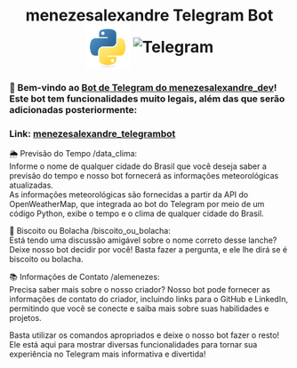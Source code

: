 <h1 align="center">menezesalexandre Telegram Bot<img align="center" alt="Python" height="80" width="80" src="https://raw.githubusercontent.com/devicons/devicon/master/icons/python/python-original.svg">  <img align="center" alt="Telegram" height="80" width="80" src="https://upload.wikimedia.org/wikipedia/commons/8/82/Telegram_logo.svg"></h1> 

### 🤖 Bem-vindo ao [Bot de Telegram do menezesalexandre_dev](https://t.me/AlemenezesBot)! Este bot tem funcionalidades muito legais, além das que serão adicionadas posteriormente:

### Link: [menezesalexandre_telegrambot](https://t.me/AlemenezesBot)

🌦️ Previsão do Tempo /data_clima: 
<br>Informe o nome de qualquer cidade do Brasil que você deseja saber a previsão do tempo e nosso bot fornecerá as informações meteorológicas atualizadas.
<br>As informações meteorológicas são fornecidas a partir da API do OpenWeatherMap, que integrada ao bot do Telegram por meio de um código Python, exibe o tempo e o clima de qualquer cidade do Brasil.

🍪 Biscoito ou Bolacha /biscoito_ou_bolacha: 
<br>Está tendo uma discussão amigável sobre o nome correto desse lanche? Deixe nosso bot decidir por você! Basta fazer a pergunta, e ele lhe dirá se é biscoito ou bolacha.

📚 Informações de Contato /alemenezes: 
<br>Precisa saber mais sobre o nosso criador? Nosso bot pode fornecer as informações de contato do criador, incluindo links para o GitHub e LinkedIn, permitindo que você se conecte e saiba mais sobre suas habilidades e projetos.

Basta utilizar os comandos apropriados e deixe o nosso bot fazer o resto! Ele está aqui para mostrar diversas funcionalidades para tornar sua experiência no Telegram mais informativa e divertida!
